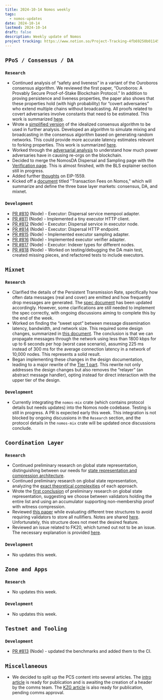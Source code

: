 ```yaml
---
title: 2024-10-14 Nomos weekly
tags:
  - nomos-updates
date: 2024-10-14
lastmod: 2024-10-14
draft: false
description: Weekly update of Nomos
project tracking: https://www.notion.so/Project-Tracking-4fb69250b0114573a71c57882165eec3
---
```


## `PPoS / Consensus / DA`

### `Research`

- Continued analysis of “safety and liveness” in a variant of the Ouroboros consensus algorithm. We reviewed the first paper, “Ouroboros: A Provably Secure Proof-of-Stake Blockchain Protocol.” In addition to proving persistence and liveness properties, the paper also shows that these properties hold (with high probability) for “covert adversaries” who extend multiple chains without broadcasting. All proofs related to covert adversaries involve constants that need to be estimated. This work is summarized [here](https://www.notion.so/Analysis-of-safety-and-liveness-1188f96fb65c804c9f46c04c5763de8c?pvs=4#11f8f96fb65c8001bb87d5435bab577d).
- Wrote a [simplified version](https://www.notion.so/Analysis-of-safety-and-liveness-1188f96fb65c804c9f46c04c5763de8c?pvs=4#1198f96fb65c808aae6df33fe5a5199e) of the idealized consensus algorithm to be used in further analysis. Developed an algorithm to simulate mixing and broadcasting in the consensus algorithm based on generating random networks. This could provide more accurate latency estimates relevant to forking properties. This work is summarized [here](https://www.notion.so/Analysis-of-the-Nomos-Mixnet-Anonymous-Communication-AC-System-c97d73a7b8894cf7830e8345f0cc37a4?pvs=4#11c8f96fb65c802c955cd5eb7bcb511b).
- Worked through the [adversarial analysis](https://www.notion.so/Analyzing-Cryptarchia-Improvements-1188f96fb65c804aab14c68f191976fb?pvs=4#1188f96fb65c8006b4b0e0aa162ea179) to understand how much power adversaries have in causing re-orgs on the blockchain.
- Decided to merge the NomosDA Dispersal and Sampling page with the [Verification page](https://www.notion.so/Dispersal-Sampling-and-Verification-10d8f96fb65c80ebb220e0fdad24bbb1). This is almost finished, with the BLS explainer section still in progress.
- Added further [thoughts](https://www.notion.so/Transaction-Fee-Mechanism-Design-for-the-Ethereum-Blockchain-da641345369b44158c213f1cbce22529) on EIP-1559.
- Kicked off a [document](https://www.notion.so/Transaction-Fees-on-Nomos-79e2f4347d0a4ce89b631f43eb0f9bee?pvs=25) titled "Transaction Fees on Nomos," which will summarize and define the three base layer markets: consensus, DA, and mixnet.

### `Development`

- [PR #810](https://github.com/logos-co/nomos-node/pull/810) (Node) - Executor: Dispersal service mempool adapter.
- [PR #811](https://github.com/logos-co/nomos-node/pull/811) (Node) - Implemented a tiny executor HTTP client.
- [PR #812](https://github.com/logos-co/nomos-node/pull/812) (Node) - Executor: Dispersal service in executor node.
- [PR #814](https://github.com/logos-co/nomos-node/pull/814) (Node) - Executor: Dispersal HTTP endpoint.
- [PR #815](https://github.com/logos-co/nomos-node/pull/815) (Node) - Implemented executor sampling adapter.
- [PR #816](https://github.com/logos-co/nomos-node/pull/816) (Node) - Implemented executor verifier adapter.
- [PR #817](https://github.com/logos-co/nomos-node/pull/817) (Node) - Executor: Indexer types for different nodes.
- [PR #818](https://github.com/logos-co/nomos-node/pull/818) (Node) - Worked on testing/debugging the DA main test, created missing pieces, and refactored tests to include executors.

## `Mixnet`

### `Research`

- Clarified the details of the Persistent Transmission Rate, specifically how often data messages (real and cover) are emitted and how frequently drop messages are generated. The [spec document](https://www.notion.so/WIP-Nomos-Network-Tier-1-Persistent-Transmission-Module-10b8f96fb65c807cb1e8f92a7f41a771#10c8f96fb65c8087bc5bc89970c6397e) has been updated accordingly. However, some clarifications are still needed to implement the spec correctly, with ongoing discussions aiming to complete this by the end of the week.
- Worked on finding the “sweet spot” between message dissemination latency, bandwidth, and network size. This required some design changes, summarized in [this document](https://www.notion.so/Nomos-Network-Limits-Discussion-1198f96fb65c8052add0f7a60f7ce53f). The conclusion is that we can propagate messages through the network using less than 1800 kbps for up to 6 seconds per hop (worst case scenario), assuming 225 ms instead of 300 ms for the average connection latency in a network of 10,000 nodes. This represents a solid result.
- Began implementing these changes in the design documentation, leading to a major rewrite of the [Tier 1 part](https://www.notion.so/WIP-Nomos-Network-Tier-1-Persistent-Transmission-Module-10b8f96fb65c807cb1e8f92a7f41a771#11c8f96fb65c80ceb3c3ddaae55d1224). This rewrite not only addresses the design changes but also removes the “relayer” (an abstract message handler), opting instead for direct interaction with the upper tier of the design.

### `Development`

- Currently integrating the `nomos-mix` crate (which contains protocol details but needs updates) into the Nomos node codebase. Testing is still in progress. A PR is expected early this week. This integration is not blocked by ongoing discussions in the `Research` section, and the protocol details in the `nomos-mix` crate will be updated once discussions conclude.

## `Coordination Layer`

### `Research`

- Continued preliminary research on global state representation, distinguishing between our needs for [state representation and compression architecture](https://www.notion.so/Preliminary-Research-global-state-representation-1128f96fb65c80f998fef97742f8e1e4?pvs=4#1188f96fb65c80b59527c99206428cc8).
- Continued preliminary research on global state representation, analyzing the [exact theoretical complexities](https://www.notion.so/Preliminary-Research-global-state-representation-1128f96fb65c80f998fef97742f8e1e4?pvs=4#11a8f96fb65c80cc99d7e924d3e28e82) of each approach.
- Wrote the [first conclusion](https://www.notion.so/Preliminary-Research-global-state-representation-1128f96fb65c80f998fef97742f8e1e4?pvs=4#11c8f96fb65c80f9b312eef02c7198ca) of preliminary research on global state representation, suggesting we choose between validators holding the entire list and using an accumulator supporting non-membership proof with witness compression.
- Reviewed [this paper](https://eprint.iacr.org/2024/1259.pdf) while evaluating different tree structures to avoid requiring validators to store all nullifiers. Notes are shared [here](https://www.notion.so/Efficient-Non-Membership-Tree-from-Multicollision-Resistance-11a8f96fb65c80818375eaf1f1dad8e2). Unfortunately, this structure does not meet the desired feature.
- Reviewed an issue related to FK20, which turned out not to be an issue. The necessary explanation is provided [here](https://github.com/logos-co/nomos-node/issues/809#issuecomment-2397536374).

### `Development`

- No updates this week.

## `Zone and Apps`

### `Research`

- No updates this week.

### `Development`

- No updates this week.

## `Testnet and Tooling`

### `Development`

- [PR #813](https://github.com/logos-co/nomos-node/pull/813) (Node) - updated the benchmarks and added them to the CI.

## `Miscellaneous`

- We decided to split up the PCS content into several articles. The [intro article](https://www.notion.so/Commitment-Schemes-for-Data-Availability-1198f96fb65c80eb945ffb113726053f) is ready for publication and is awaiting the creation of a header by the comms team. The [KZG article](https://www.notion.so/KZG-Commitments-1198f96fb65c80f2b541c3bf9b124686) is also ready for publication, pending comms approval.


